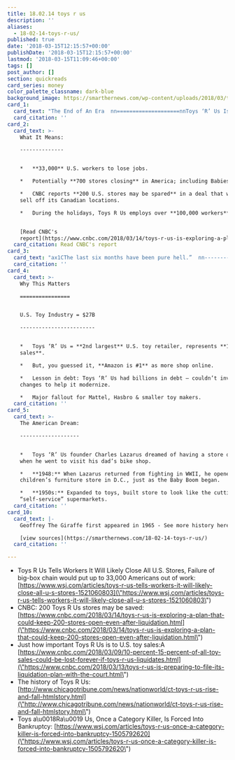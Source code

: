 ```yaml
---
title: 18.02.14 toys r us
description: ''
aliases:
  - 18-02-14-toys-r-us/
published: true
date: '2018-03-15T12:15:57+00:00'
publishDate: '2018-03-15T12:15:57+00:00'
lastmod: '2018-03-15T11:09:46+00:00'
tags: []
post_author: []
section: quickreads
card_series: money
color_palette_classname: dark-blue
background_image: https://smarthernews.com/wp-content/uploads/2018/03/trustore_block.list_-1.jpg
card_1:
  card_text: "The End of An Era  nn====================nnToys ‘R’ Us Is Closingn----------------------nn> ax1CWeax19re putting a for sale sign on everything.ax1Dn> n> David Brandon, CEO, quoted by Wall Street Journal, Mar 14, 2018"
  card_citation: ''
card_2:
  card_text: >-
    What It Means:

    --------------


    *   **33,000** U.S. workers to lose jobs.

    *   Potentially **700 stores closing** in America; including Babies ‘R’ Us.

    *   CNBC reports **200 U.S. stores may be spared** in a deal that would also
    sell off its Canadian locations.

    *   During the holidays, Toys R Us employs over **100,000 workers**.


    [Read CNBC's
    report](https://www.cnbc.com/2018/03/14/toys-r-us-is-exploring-a-plan-that-could-keep-200-stores-open-even-after-liquidation.html)
  card_citation: Read CNBC's report
card_3:
  card_text: "ax1CThe last six months have been pure hell.”  nn----------------------------------------------nn*   CEO as quoted by WSJ in a conf. call to employees Wednesday.n*   Toys ‘R’ Us filed for bankruptcy protection in Sept. 2017. The goal was to emerge with fewer stores & less debt so it could better fight rivals.n*   Instead, THIS is how the CEO describes the company’s fight for survival."
  card_citation: ''
card_4:
  card_text: >-
    Why This Matters

    ================


    U.S. Toy Industry = $27B

    ------------------------


    *   Toys ‘R’ Us = **2nd largest** U.S. toy retailer, represents **15% of
    sales**.

    *   But, you guessed it, **Amazon is #1** as more shop online.

    *   Lesson in debt: Toys ‘R’ Us had billions in debt – couldn’t invest in
    changes to help it modernize.

    *   Major fallout for Mattel, Hasbro & smaller toy makers.
  card_citation: ''
card_5:
  card_text: >-
    The American Dream:

    -------------------


    *   Toys ‘R’ Us founder Charles Lazarus dreamed of having a store of his own
    when he went to visit his dad’s bike shop.

    *   **1948:** When Lazarus returned from fighting in WWII, he opened a
    children’s furniture store in D.C., just as the Baby Boom began.

    *   **1950s:** Expanded to toys, built store to look like the cutting-edge
    “self-service” supermarkets.
  card_citation: ''
card_10:
  card_text: |-
    Geoffrey The Giraffe first appeared in 1965 - See more history here:

    [view sources](https://smarthernews.com/18-02-14-toys-r-us/)
  card_citation: ''

---
```

*   Toys R Us Tells Workers It Will Likely Close All U.S. Stores, Failure of big-box chain would put up to 33,000 Americans out of work: [https://www.wsj.com/articles/toys-r-us-tells-workers-it-will-likely-close-all-u-s-stores-1521060803](\"https://www.wsj.com/articles/toys-r-us-tells-workers-it-will-likely-close-all-u-s-stores-1521060803\")
*   CNBC: 200 Toys R Us stores may be saved: [https://www.cnbc.com/2018/03/14/toys-r-us-is-exploring-a-plan-that-could-keep-200-stores-open-even-after-liquidation.html](\"https://www.cnbc.com/2018/03/14/toys-r-us-is-exploring-a-plan-that-could-keep-200-stores-open-even-after-liquidation.html\")
*   Just how important Toys R Us is to U.S. toy sales:A [https://www.cnbc.com/2018/03/09/10-percent-15-percent-of-all-toy-sales-could-be-lost-forever-if-toys-r-us-liquidates.html](\"https://www.cnbc.com/2018/03/13/toys-r-us-is-preparing-to-file-its-liquidation-plan-with-the-court.html\")
*   The history of Toys R Us: [http://www.chicagotribune.com/news/nationworld/ct-toys-r-us-rise-and-fall-htmlstory.html](\"http://www.chicagotribune.com/news/nationworld/ct-toys-r-us-rise-and-fall-htmlstory.html\")
*   Toys a\\u0018Ra\\u0019 Us, Once a Category Killer, Is Forced Into Bankruptcy: [https://www.wsj.com/articles/toys-r-us-once-a-category-killer-is-forced-into-bankruptcy-1505792620](\"https://www.wsj.com/articles/toys-r-us-once-a-category-killer-is-forced-into-bankruptcy-1505792620\")